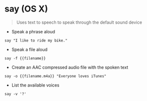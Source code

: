 # say (OS X)

> Uses text to speech to speak through the default sound device

- Speak a phrase aloud

`say "I like to ride my bike."`

- Speak a file aloud

`say -f {{filename}}`

- Create an AAC compressed audio file with the spoken text

`say -o {{filename.m4a}} "Everyone loves iTunes"`

- List the available voices

`say -v '?'`

